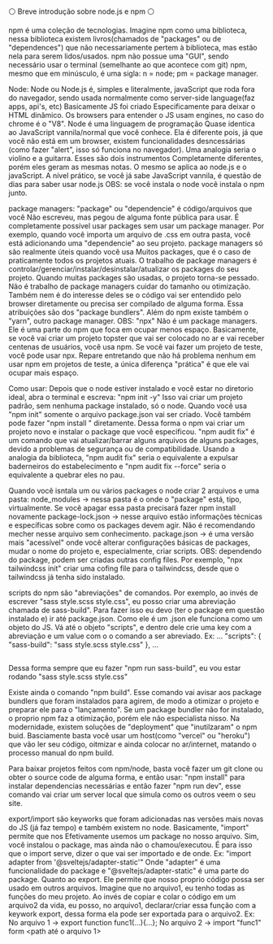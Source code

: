 ⚪ Breve introdução sobre node.js e npm ⚪

npm é uma coleção de tecnologias. Imagine npm como uma biblioteca, nessa biblioteca existem livros(chamados de "packages" ou de "dependences") que não necessariamente pertem à biblioteca, mas estão nela para serem lidos/usados.
npm não possue uma "GUI", sendo necessário usar o terminal (semelhante ao que acontece com git)
npm, mesmo que em minúsculo, é uma sigla: n = node; pm = package manager.

Node:
Node ou Node.js é, simples e literalmente, javaScript que roda fora do navegador, sendo usada normalmente como server-side language(faz apps, api's, etc)
Basicamente JS foi criado Especificamente para deixar o HTML dinâmico. Os browsers para entender o JS usam engines, no caso do chrome é o "V8".
Node é uma linguagem de programação Quase identica ao JavaScript vannila/normal que você conhece.
Ela é diferente pois, já que você não está em um browser, existem funcionalidades desncessárias (como fazer "alert", isso só funciona no navegador).
Uma analogia seria o violino e a guitarra. Esses são dois instrumentos Completamente diferentes, porém eles geram as mesmas notas. O mesmo se aplica ao node.js e o javaScript.
A nível prático, se você já sabe JavaScript vannila, é questão de dias para saber usar node.js
OBS: se você instala o node você instala o npm junto.

package managers:
"package" ou "dependencie" é código/arquivos que você Não escreveu, mas pegou de alguma fonte pública para usar.
É completamente possível usar packages sem usar um package manager. Por exemplo, quando você importa um arquivo de .css em outra pasta, você está adicionando uma "dependencie" ao seu projeto.
package managers só são realmente úteis quando você usa Muitos packages, que é o caso de praticamente todos os projetos atuais.
O trabalho de package managers é controlar/gerenciar/instalar/desinstalar/atualizar os packages do seu projeto.
Quando muitas packages são usadas, o projeto torna-se pessado. Não é trabalho de package managers cuidar do tamanho ou otimização. Também nem é do interesse deles se o código vai ser entendido pelo browser diretamente ou precisa ser compilado de alguma forma. Essa atribuições são dos "package bundlers".
Além do npm existe também o "yarn", outro package manager.
OBS: "npx" Não é um package managers. Ele é uma parte do npm que foca em ocupar menos espaço.
Basicamente, se você vai criar um projeto topster que vai ser colocado no ar e vai receber centenas de usuários, você usa npm. Se você vai fazer um projeto de teste, você pode usar npx.
Repare entretando que não há problema nenhum em usar npm em projetos de teste, a única diferença "prática" é que ele vai ocupar mais espaço.

Como usar:
Depois que o node estiver instalado e você estar no diretorio ideal, abra o terminal e escreva: "npm init -y"
Isso vai criar um projeto padrão, sem nenhuma package instalado, só o node. Quando você usa "npm init" somente o arquivo package.json vai ser criado.
Você também pode fazer "npm install <package>" diretamente. Dessa forma o npm vai criar um projeto novo e instalar o package que você especificou.
"npm audit fix" é um comando que vai atualizar/barrar alguns arquivos de alguns packages, devido a problemas de segurança ou de compatibilidade.
Usando a analogia da biblioteca, "npm audit fix" seria o equivalente a expulsar baderneiros do estabelecimento e "npm audit fix --force" seria o equivalente a quebrar eles no pau.

Quando você isntala um ou vários packages o node criar 2 arquivos e uma pasta:
node_modules -> nessa pasta é o onde o "package" está, tipo, virtualmente. Se você apagar essa pasta precisará fazer npm install novamente
package-lock.json -> nesse arquivo estão informações técnicas e específicas sobre como os packages devem agir. Não é recomendando mecher nesse arquivo sem conhecimento.
package.json -> é uma versão mais "acessível" onde você alterar configurações básicas de packages, mudar o nome do projeto e, especialmente, criar scripts.
OBS: dependendo do package, podem ser criadas outras config files. Por exemplo, "npx tailwindcss init" criar uma cofing file para o tailwindcss, desde que o tailwindcss já tenha sido instalado.

scripts do npm são "abreviações" de comandos. Por exemplo, ao invés de escrever "sass style.scss style.css", eu posso criar uma abreviação chamada de sass-build".
Para fazer isso eu devo (ter o package em questão instalado e) ir até package.json. Como ele é um .json ele funciona como um objeto do JS.
Vá até o objeto "scripts", e dentro dele crie uma key com a abreviação e um value com o o comando a ser abreviado.
Ex:
...
"scripts": {
  "sass-build": "sass style.scss style.css"
},
...
##
Dessa forma sempre que eu fazer "npm run sass-build", eu vou estar rodando "sass style.scss style.css"

Existe ainda o comando "npm build". Esse comando vai avisar aos package bundlers que foram instalados para agirem, de modo a otimizar o projeto e preparar ele para o "lançamento".
Se um package bundler não for instalado, o proprio npm faz a otimização, porém ele não especialista nisso. 
Na modernidade, existem soluções de "deployment" que "inutilzaram" o npm buid. Basciamente basta você usar um host(como "vercel" ou "heroku") que vão ler seu código, oitmizar e ainda colocar no ar/internet, matando o processo manual do npm build.

Para baixar projetos feitos com npm/node, basta você fazer um git clone ou obter o source code de alguma forma, e então usar: "npm install" para instalar dependencias necessárias e então fazer "npm run dev", esse comando vai criar um server local que simula como os outros veem o seu site.

export/import são keyworks que foram adicionadas nas versões mais novas do JS (já faz tempo) e também existem no node. 
Basicamente, "import" permite que nos Efetivamente usemos um package no nosso arquivo. Sim, você instalou o package, mas ainda não o chamou/executou. É para isso que o import serve, dizer o que vai ser importado e de onde.
Ex: "import adapter from '@sveltejs/adapter-static'" Onde "adapter" é uma funcionalidade do package e "@sveltejs/adapter-static" é uma parte do package.
Quanto ao export. Ele permite que nosso proprio código possa ser usado em outros arquivos.
Imagine que no arquivo1, eu tenho todas as funções do meu projeto. Ao invés de copiar e colar o código em um arquivo2 da vida, eu posso, no arquivo1, declarar/criar essa função com a keywork export, dessa forma ela pode ser exportada para o arquivo2.
Ex: No arquivo 1 -> export function func1(...){...}; No arquivo 2 -> import "func1" form <path até o arquivo 1> 